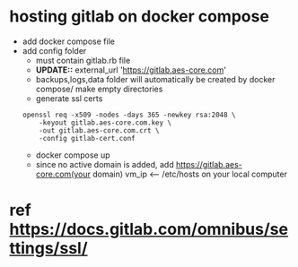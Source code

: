 # hosting gitlab on docker compose 
- add docker compose file 
- add config folder
	- must contain gitlab.rb file
	- **UPDATE::** external_url 'https://gitlab.aes-core.com' 
	- backups,logs,data folder will automatically be created by docker compose/ make empty directories
	- generate ssl certs
	```
	openssl req -x509 -nodes -days 365 -newkey rsa:2048 \
		-keyout gitlab.aes-core.com.key \
		-out gitlab.aes-core.com.crt \
		-config gitlab-cert.conf

	```
	- docker compose up 
	- since no active domain is added, add https://gitlab.aes-core.com(your domain) vm_ip <-- /etc/hosts on your local computer




# ref https://docs.gitlab.com/omnibus/settings/ssl/